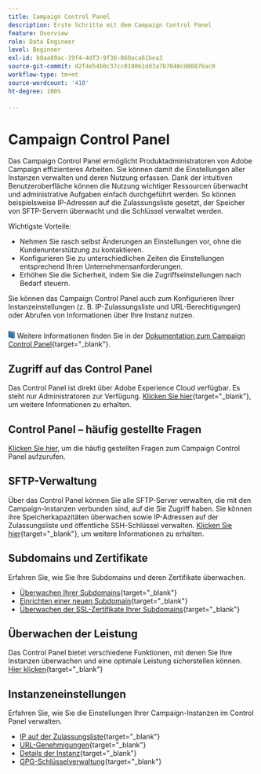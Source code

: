 ```yaml
---
title: Campaign Control Panel
description: Erste Schritte mit dem Campaign Control Panel
feature: Overview
role: Data Engineer
level: Beginner
exl-id: b8aa89ac-19f4-4df3-9f36-860aca61bea3
source-git-commit: d2f4e54b0c37cc019061dd3a7b7048cd80876ac0
workflow-type: tm+mt
source-wordcount: '410'
ht-degree: 100%

---
```


# Campaign Control Panel

Das Campaign Control Panel ermöglicht Produktadministratoren von Adobe Campaign effizienteres Arbeiten. Sie können damit die Einstellungen aller Instanzen verwalten und deren Nutzung erfassen. Dank der intuitiven Benutzeroberfläche können die Nutzung wichtiger Ressourcen überwacht und administrative Aufgaben einfach durchgeführt werden. So können beispielsweise IP-Adressen auf die Zulassungsliste gesetzt, der Speicher von SFTP-Servern überwacht und die Schlüssel verwaltet werden.

Wichtigste Vorteile:

* Nehmen Sie rasch selbst Änderungen an Einstellungen vor, ohne die Kundenunterstützung zu kontaktieren.
* Konfigurieren Sie zu unterschiedlichen Zeiten die Einstellungen entsprechend Ihren Unternehmensanforderungen.
* Erhöhen Sie die Sicherheit, indem Sie die Zugriffseinstellungen nach Bedarf steuern.

Sie können das Campaign Control Panel auch zum Konfigurieren Ihrer Instanzeinstellungen (z. B. IP-Zulassungsliste und URL-Berechtigungen) oder Abrufen von Informationen über Ihre Instanz nutzen.

![](../assets/do-not-localize/book.png) Weitere Informationen finden Sie in der [Dokumentation zum Campaign Control Panel](https://experienceleague.adobe.com/docs/control-panel/using/control-panel-home.html?lang=de){target=&quot;_blank&quot;}.

## Zugriff auf das Control Panel

Das Control Panel ist direkt über Adobe Experience Cloud verfügbar. Es steht nur Administratoren zur Verfügung. [Klicken Sie hier](https://experienceleague.adobe.com/docs/control-panel/using/discover-control-panel/accessing-control-panel.html?lang=de){target=&quot;_blank&quot;}, um weitere Informationen zu erhalten.

## Control Panel – häufig gestellte Fragen

[Klicken Sie hier](https://experienceleague.adobe.com/docs/control-panel/using/faq.html?lang=de#control-panel), um die häufig gestellten Fragen zum Campaign Control Panel aufzurufen.

## SFTP-Verwaltung

Über das Control Panel können Sie alle SFTP-Server verwalten, die mit den Campaign-Instanzen verbunden sind, auf die Sie Zugriff haben. Sie können ihre Speicherkapazitäten überwachen sowie IP-Adressen auf der Zulassungsliste und öffentliche SSH-Schlüssel verwalten. [Klicken Sie hier](https://experienceleague.adobe.com/docs/control-panel/using/sftp-management/about-sftp-management.html?lang=de#sftp-management){target=&quot;_blank&quot;}, um weitere Informationen zu erhalten.

## Subdomains und Zertifikate

Erfahren Sie, wie Sie Ihre Subdomains und deren Zertifikate überwachen.

* [Überwachen Ihrer Subdomains](https://experienceleague.adobe.com/docs/control-panel/using/subdomains-and-certificates/monitoring-subdomains.html?lang=de){target=&quot;_blank&quot;}
* [Einrichten einer neuen Subdomain](https://experienceleague.adobe.com/docs/control-panel/using/subdomains-and-certificates/setting-up-new-subdomain.html?lang=de){target=&quot;_blank&quot;}
* [Überwachen der SSL-Zertifikate Ihrer Subdomains](https://experienceleague.adobe.com/docs/control-panel/using/subdomains-and-certificates/monitoring-ssl-certificates.html?lang=de){target=&quot;_blank&quot;}

## Überwachen der Leistung

Das Control Panel bietet verschiedene Funktionen, mit denen Sie Ihre Instanzen überwachen und eine optimale Leistung sicherstellen können. [Hier klicken](https://experienceleague.adobe.com/docs/control-panel/using/performance-monitoring/about-performance-monitoring.html?lang=de){target=&quot;_blank&quot;}


## Instanzeneinstellungen

Erfahren Sie, wie Sie die Einstellungen Ihrer Campaign-Instanzen im Control Panel verwalten.
* [IP auf der Zulassungsliste](https://experienceleague.adobe.com/docs/control-panel/using/instances-settings/ip-allow-listing-instance-access.html?lang=de){target=&quot;_blank&quot;}
* [URL-Genehmigungen](https://experienceleague.adobe.com/docs/control-panel/using/instances-settings/url-permissions.html?lang=de){target=&quot;_blank&quot;}
* [Details der Instanz](https://experienceleague.adobe.com/docs/control-panel/using/instances-settings/instance-details.html?lang=de){target=&quot;_blank&quot;}
* [GPG-Schlüsselverwaltung](https://experienceleague.adobe.com/docs/control-panel/using/instances-settings/gpg-keys-management.html?lang=de){target=&quot;_blank&quot;}
